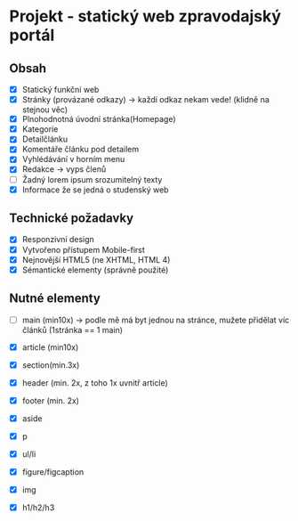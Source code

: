 # Projekt - statický web zpravodajský portál

## Obsah

- [x] Statický funkční web
- [x] Stránky (provázané odkazy) -> každí odkaz nekam vede! (klidně na stejnou věc)
- [x] Plnohodnotná úvodní stránka(Homepage)
- [x] Kategorie
- [x] Detailčlánku
- [x] Komentáře článku pod detailem
- [x] Vyhlédávání v horním menu
- [x] Redakce -> vyps členů
- [ ] Žadný lorem ipsum srozumitelný texty
- [x] Informace že se jedná o studenský web

## Technické požadavky
- [x] Responzivní design
- [x] Vytvořeno přístupem Mobile-first
- [x] Nejnovější HTML5 (ne XHTML, HTML 4)
- [x] Sémantické elementy (správně použité)

## Nutné elementy
- [ ] main (min10x) -> podle mě má byt jednou na stránce, mužete přidělat víc článků (1stránka == 1 main)
- [x] article (min10x)
- [x] section(min.3x)
- [x] header (min. 2x, z toho 1x uvnitř article)
- [x] footer (min. 2x)
- [x] aside
- [x] p
- [x] ul/li
- [x] figure/figcaption
- [x] img
- [x] h1/h2/h3


